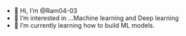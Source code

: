 - 👋 Hi, I’m @Ram04-03
- 👀 I’m interested in ...Machine learning and Deep learning
- 🌱 I’m currently learning how to build ML models.

<!---
Ram04-03/Ram04-03 is a ✨ special ✨ repository because its `README.md` (this file) appears on your GitHub profile.
You can click the Preview link to take a look at your changes.
--->
